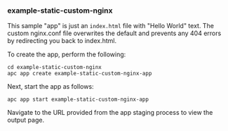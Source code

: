 ### example-static-custom-nginx

This sample "app" is just an `index.html` file with "Hello World" text.  The custom nginx.conf
file overwrites the default and prevents any 404 errors by redirecting you back to index.html.

To create the app, perform the following:

```
cd example-static-custom-nginx
apc app create example-static-custom-nginx-app
```

Next, start the app as follows:

```
apc app start example-static-custom-nginx-app
```

Navigate to the URL provided from the app staging process to view the output page.
